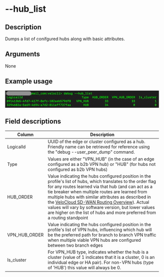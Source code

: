 #	--hub_list

##	Description
Dumps a list of conifgured hubs along with basic attributes.

##  Arguments
None

##  Example usage
![image](Images/hub_list.png)

##  Field descriptions
| Column | Description |
|---|---|
| LogicalId | UUID of the edge or cluster configured as a hub. Friendly name can be retrieved for reference using the "debug --user_peer_dump" command. |
| Type | Values are either "VPN_HUB" (in the case of an edge configured as a b2b VPN hub) or "HUB" (for hubs not configured as b2b VPN hubs) |
| HUB_ORDER | Value indicating the hubs configured position in the profile's list of hubs, which translates to the order flag for any routes learned via that hub (and can act as a tie breaker when multiple routes are learned from multiple hubs with similar attributes as described in the [VeloCloud SD-WAN Routing Overview](https://techdocs.broadcom.com/us/en/vmware-sde/velocloud-sase/vmware-velocloud-sd-wan/6-2/sd-wan-administration-guide/overview-3-admin/vmware-sd-wan-routing-overview-admin.html)). Actual values will vary by software version, but lower values are higher on the list of hubs and more preferred from a routing standpoint |
| VPN_HUB_ORDER | Value indicating the hubs configured position in the profile's list of VPN hubs, influencing which hub will be the preferred path for branch to branch VPN traffic when multiple viable VPN hubs are configured between two branch edges |
| Is_cluster | For VPN_HUB type, indicates whether the hub is a cluster (value of 1 indicates that it is a cluster, 0 is an individual edge or HA pair).  For non-VPN hubs (type of 'HUB') this value will always be 0. |
